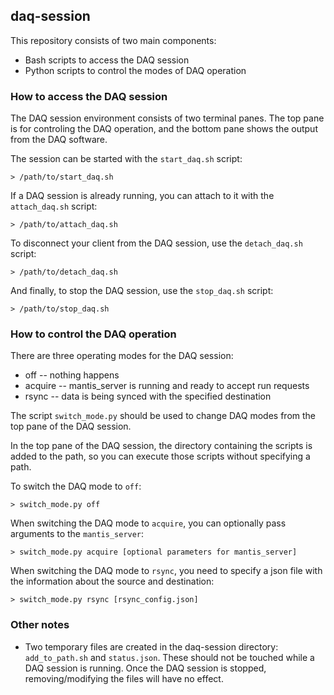 ## daq-session

This repository consists of two main components:
* Bash scripts to access the DAQ session
* Python scripts to control the modes of DAQ operation


### How to access the DAQ session

The DAQ session environment consists of two terminal panes. The top pane is for controling the DAQ operation, and the bottom pane shows the output from the DAQ software.

The session can be started with the `start_daq.sh` script:

    > /path/to/start_daq.sh

If a DAQ session is already running, you can attach to it with the `attach_daq.sh` script:

    > /path/to/attach_daq.sh

To disconnect your client from the DAQ session, use the `detach_daq.sh` script:

    > /path/to/detach_daq.sh

And finally, to stop the DAQ session, use the `stop_daq.sh` script:

    > /path/to/stop_daq.sh


### How to control the DAQ operation

There are three operating modes for the DAQ session:
* off -- nothing happens
* acquire -- mantis_server is running and ready to accept run requests
* rsync -- data is being synced with the specified destination

The script `switch_mode.py` should be used to change DAQ modes from the top pane of the DAQ session.

In the top pane of the DAQ session, the directory containing the scripts is added to the path, so you can execute those scripts without specifying a path.

To switch the DAQ mode to `off`:

    > switch_mode.py off

When switching the DAQ mode to `acquire`, you can optionally pass arguments to the `mantis_server`:

    > switch_mode.py acquire [optional parameters for mantis_server]

When switching the DAQ mode to `rsync`, you need to specify a json file with the information about the source and destination:

    > switch_mode.py rsync [rsync_config.json]

### Other notes

* Two temporary files are created in the daq-session directory: `add_to_path.sh` and `status.json`. These should not be touched while a DAQ session is running.  Once the DAQ session is stopped, removing/modifying the files will have no effect.
